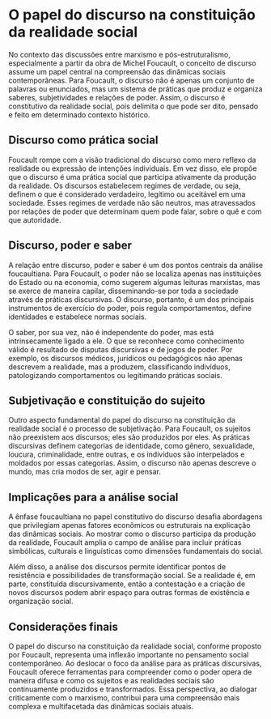 # O papel do discurso na constituição da realidade social

No contexto das discussões entre marxismo e pós-estruturalismo, especialmente a partir da obra de Michel Foucault, o conceito de discurso assume um papel central na compreensão das dinâmicas sociais contemporâneas. Para Foucault, o discurso não é apenas um conjunto de palavras ou enunciados, mas um sistema de práticas que produz e organiza saberes, subjetividades e relações de poder. Assim, o discurso é constitutivo da realidade social, pois delimita o que pode ser dito, pensado e feito em determinado contexto histórico.

## Discurso como prática social

Foucault rompe com a visão tradicional do discurso como mero reflexo da realidade ou expressão de intenções individuais. Em vez disso, ele propõe que o discurso é uma prática social que participa ativamente da produção da realidade. Os discursos estabelecem regimes de verdade, ou seja, definem o que é considerado verdadeiro, legítimo ou aceitável em uma sociedade. Esses regimes de verdade não são neutros, mas atravessados por relações de poder que determinam quem pode falar, sobre o quê e com que autoridade.

## Discurso, poder e saber

A relação entre discurso, poder e saber é um dos pontos centrais da análise foucaultiana. Para Foucault, o poder não se localiza apenas nas instituições do Estado ou na economia, como sugerem algumas leituras marxistas, mas se exerce de maneira capilar, disseminando-se por toda a sociedade através de práticas discursivas. O discurso, portanto, é um dos principais instrumentos de exercício do poder, pois regula comportamentos, define identidades e estabelece normas sociais.

O saber, por sua vez, não é independente do poder, mas está intrinsecamente ligado a ele. O que se reconhece como conhecimento válido é resultado de disputas discursivas e de jogos de poder. Por exemplo, os discursos médicos, jurídicos ou pedagógicos não apenas descrevem a realidade, mas a produzem, classificando indivíduos, patologizando comportamentos ou legitimando práticas sociais.

## Subjetivação e constituição do sujeito

Outro aspecto fundamental do papel do discurso na constituição da realidade social é o processo de subjetivação. Para Foucault, os sujeitos não preexistem aos discursos; eles são produzidos por eles. As práticas discursivas definem categorias de identidade, como gênero, sexualidade, loucura, criminalidade, entre outras, e os indivíduos são interpelados e moldados por essas categorias. Assim, o discurso não apenas descreve o mundo, mas cria modos de ser, agir e pensar.

## Implicações para a análise social

A ênfase foucaultiana no papel constitutivo do discurso desafia abordagens que privilegiam apenas fatores econômicos ou estruturais na explicação das dinâmicas sociais. Ao mostrar como o discurso participa da produção da realidade, Foucault amplia o campo de análise para incluir práticas simbólicas, culturais e linguísticas como dimensões fundamentais do social.

Além disso, a análise dos discursos permite identificar pontos de resistência e possibilidades de transformação social. Se a realidade é, em parte, constituída discursivamente, então a contestação e a criação de novos discursos podem abrir espaço para outras formas de existência e organização social.

## Considerações finais

O papel do discurso na constituição da realidade social, conforme proposto por Foucault, representa uma inflexão importante no pensamento social contemporâneo. Ao deslocar o foco da análise para as práticas discursivas, Foucault oferece ferramentas para compreender como o poder opera de maneira difusa e como os sujeitos e as realidades sociais são continuamente produzidos e transformados. Essa perspectiva, ao dialogar criticamente com o marxismo, contribui para uma compreensão mais complexa e multifacetada das dinâmicas sociais atuais.
